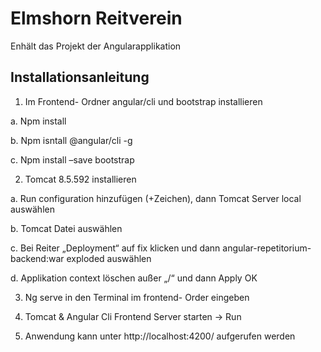 # Elmshorn Reitverein

Enhält das Projekt der Angularapplikation

## Installationsanleitung

1.    Im Frontend- Ordner angular/cli und bootstrap installieren

a.    Npm install

b.    Npm isntall @angular/cli -g

c.     Npm install –save bootstrap

2.    Tomcat 8.5.592 installieren

a.    Run configuration hinzufügen (+Zeichen), dann Tomcat Server local auswählen

b.    Tomcat Datei auswählen

c.     Bei Reiter „Deployment“ auf fix klicken und dann angular-repetitorium-backend:war exploded auswählen

d.    Applikation context löschen außer „/“ und dann Apply OK

3.    Ng serve in den Terminal im frontend- Order eingeben

4.    Tomcat & Angular Cli Frontend Server starten -> Run

5.    Anwendung kann unter http://localhost:4200/ aufgerufen werden​